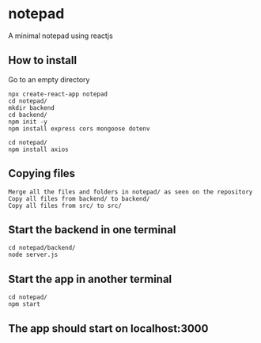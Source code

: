 # notepad
A minimal notepad using reactjs

## How to install
Go to an empty directory

```
npx create-react-app notepad
cd notepad/
mkdir backend
cd backend/
npm init -y
npm install express cors mongoose dotenv
```

```
cd notepad/
npm install axios
```

## Copying files
```
Merge all the files and folders in notepad/ as seen on the repository
Copy all files from backend/ to backend/
Copy all files from src/ to src/
 ```
 
 ## Start the backend in one terminal
 ```
 cd notepad/backend/
 node server.js
 ```
 
 ## Start the app in another terminal
 ```
 cd notepad/
 npm start
 ```
 
 ## The app should start on localhost:3000

